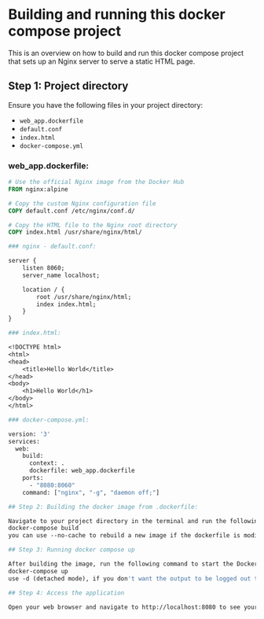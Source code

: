 # Building and running this docker compose project

This is an overview on how to build and run this docker compose project that sets up an Nginx server to serve a static HTML page.

## Step 1: Project directory

Ensure you have the following files in your project directory:

- `web_app.dockerfile`
- `default.conf`
- `index.html`
- `docker-compose.yml`

### web_app.dockerfile:

```Dockerfile
# Use the official Nginx image from the Docker Hub
FROM nginx:alpine

# Copy the custom Nginx configuration file
COPY default.conf /etc/nginx/conf.d/

# Copy the HTML file to the Nginx root directory
COPY index.html /usr/share/nginx/html/

### nginx - default.conf:

server {
    listen 8060;
    server_name localhost;

    location / {
        root /usr/share/nginx/html;
        index index.html;
    }
}

### index.html:

<!DOCTYPE html>
<html>
<head>
    <title>Hello World</title>
</head>
<body>
    <h1>Hello World</h1>
</body>
</html>

### docker-compose.yml:

version: '3'
services:
  web:
    build:
      context: .
      dockerfile: web_app.dockerfile
    ports:
      - "8080:8060"
    command: ["nginx", "-g", "daemon off;"]

## Step 2: Building the docker image from .dockerfile:

Navigate to your project directory in the terminal and run the following command to build the Docker image without using the cache:
docker-compose build
you can use --no-cache to rebuild a new image if the dockerfile is modified recently

## Step 3: Running docker compose up

After building the image, run the following command to start the Docker container:
docker-compose up
use -d (detached mode), if you don't want the output to be logged out to the terminal

## Step 4: Access the application

Open your web browser and navigate to http://localhost:8080 to see your "Hello World" page served by Nginx.
